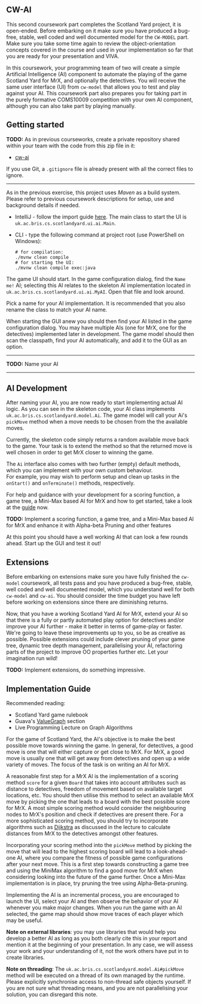 CW-AI
-----

This second coursework part completes the Scotland Yard project, it is open-ended. Before embarking
on it make sure you have produced a bug-free, stable, well coded and well documented model for
the `CW-MODEL` part. Make sure you take some time again to review the object-orientation concepts
covered in the course and used in your implementation so far that you are ready for your
presentation and VIVA.

In this coursework, your programming team of two will create a simple Artificial Intelligence (AI)
component to automate the playing of the game Scotland Yard for MrX, and optionally the detectives.
You will receive the same user interface (UI) from `cw-model` that allows you to test and play
against your AI. This coursework part also prepares you for taking part in the purely formative
COMS10009 competition with your own AI component, although you can also take part by playing
manually.

## Getting started

**TODO:** As in previous courseworks, create a private repository shared within your team with the
code from this zip file in it:

* [cw-ai](https://www.ole.bris.ac.uk/bbcswebdav/courses/COMS10017_2022_TB-2/content/oo/code/cw-ai_2022.zip)

If you use Git, a `.gitignore` file is already present with all the correct files to ignore.

***

As in the previous exercise, this project uses *Maven* as a build system. Please refer to previous
coursework descriptions for setup, use and background details if needed.

* IntelliJ - follow the import
  guide [here](https://web.microsoftstream.com/video/6bab3abf-41f3-4a30-8643-4b07ce35301c). The main
  class to start the UI is `uk.ac.bris.cs.scotlandyard.ui.ai.Main`.
* CLI - type the following command at project root (use PowerShell on Windows):

      # for compilation: 
      ./mvnw clean compile 
      # for starting the UI: 
      ./mvnw clean compile exec:java 

The game UI should start. In the game configuration dialog, find the `Name me!` AI; selecting this
AI relates to the skeleton AI implementation located in `uk.ac.bris.cs.scotlandyard.ui.ai.MyAI`.
Open that file and look around.

Pick a name for your AI implementation. It is recommended that you also rename the class to match
your AI name.

When starting the GUI anew you should then find your AI listed in the game configuration dialog. You
may have multiple AIs (one for MrX, one for the detectives) implemented later in development. The
game model should then scan the classpath, find your AI automatically, and add it to the GUI as an
option.
***

**TODO:** Name your AI
***

## AI Development

After naming your AI, you are now ready to start implementing actual AI logic. As you can see in the
skeleton code, your AI class implements `uk.ac.bris.cs.scotlandyard.model.Ai`. The game model will
call your Ai's `pickMove` method when a move needs to be chosen from the the available moves.

Currently, the skeleton code simply returns a random available move back to the game. Your task is
to extend the method so that the returned move is well chosen in order to get MrX closer to winning
the game.

The `Ai` interface also comes with two further (empty) default methods, which you can implement with
your own custom behaviour.  
For example, you may wish to perform setup and clean up tasks in the `onStart()` and `onTerminate()`
methods, respectively.

For help and guidance with your development for a scoring function, a game tree, a Mini-Max based AI
for MrX and how to get started, take a look at the [guide](#guide) now.

**TODO:** Implement a scoring function, a game tree, and a Mini-Max based AI for MrX and enhance it
with Alpha-beta Pruning and other features

At this point you should have a well working AI that can look a few rounds ahead. Start up the GUI
and test it out!

## Extensions

Before embarking on extensions make sure you have fully finished the `cw-model` coursework, all
tests pass and you have produced a bug-free, stable, well coded and well documented model, which you
understand well for both `cw-model` and `cw-ai`. You should consider the time budget you have left
before working on extensions since there are diminishing returns.

Now, that you have a working Scotland Yard AI for MrX, extend your AI so that there is a fully or
partly automated play option for detectives and/or improve your AI further - make it better in terms
of game-play or faster. We're going to leave these improvements up to you, so be as creative as
possible. Possible extensions could include clever pruning of your game tree, dynamic tree depth
management, parallelising your AI, refactoring parts of the project to improve OO properties further
etc. Let your imagination run wild!

**TODO:** Implement extensions, do something impressive.


<!--

If you're reading the source  directly, the competition is canceled due to COVID19 :(

## Competition

There will be a Human-vs-Machine competition advertised on the unit website, where you and your AIs
will play against manual, part-manual or automatic team entries. (Each player (human or machine!)
will have 15s only to provide a move or loose the game.)
A week before competition day you will be supplied a with a client that can use your AI player code
and connect to a competition server. You will have to manually migrate your AI to the client
project. In most cases, simply copying your AI class to the correct package will work. More details
will be posted on the unit website before the competition.
-->

## <a name="guide"></a>Implementation Guide

Recommended reading:

* Scotland Yard game rulebook
* Guava's [ValueGraph](https://github.com/google/guava/wiki/GraphsExplained#valuegraph) section
* Live Programming Lecture on Graph Algorithms

For the game of Scotland Yard, the AI's objective is to make the best possible move towards winning
the game. In general, for detectives, a good move is one that will either capture or get close to
MrX. For MrX, a good move is usually one that will get away from detectives and open up a wide
variety of moves. The focus of the task is on writing an AI for MrX.

A reasonable first step for a MrX AI is the implementation of a scoring method `score` for a
given `Board` that takes into account attributes such as distance to detectives, freedom of movement
based on available target locations, etc. You should then utilise this method to select an available
MrX move by picking the one that leads to a board with the best possible score for MrX. A most
simple scoring method would consider the neighbouring nodes to MrX's position and check if
detectives are present there. For a more sophisticated scoring method, you should try to incorporate
algorithms such as [Dijkstra](https://en.wikipedia.org/wiki/Dijkstra's_algorithm) as discussed in
the lecture to calculate distances from MrX to the detectives amongst other features.

Incorporating your scoring method into the `pickMove` method by picking the move that will lead to
the highest scoring board will lead to a look-ahead-one AI, where you compare the fitness of
possible game configurations after your next move. This is a first step towards constructing a game
tree and using the MiniMax algorithm to find a good move for MrX when considering looking into the
future of the game further. Once a Mini-Max implementation is in place, try pruning the tree using
Alpha-Beta-pruning.

Implementing the AI is an incremental process, you are encouraged to launch the UI, select your AI
and then observe the behavior of your AI whenever you make major changes. When you run the game with
an AI selected, the game map should show move traces of each player which may be useful.

**Note on external libraries**: you may use libraries that would help you develop a better AI as
long as you both clearly cite this in your report and mention it at the beginning of your
presentation. In any case, we will assess your work and your understanding of it, not the work
others have put in to create libraries.

**Note on threading**:
The `uk.ac.bris.cs.scotlandyard.model.Ai#pickMove` method will be executed on a thread of its own
managed by the runtime. Please explicitly synchronise access to non-thread safe objects yourself. If
you are not sure what threading means, and you are not parallelising your solution, you can
disregard this note.
